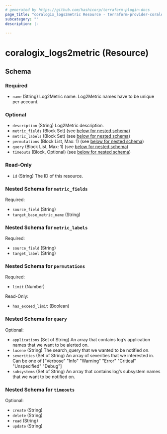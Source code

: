 ```yaml
---
# generated by https://github.com/hashicorp/terraform-plugin-docs
page_title: "coralogix_logs2metric Resource - terraform-provider-coralogix"
subcategory: ""
description: |-
  
---
```


# coralogix_logs2metric (Resource)





<!-- schema generated by tfplugindocs -->
## Schema

### Required

- `name` (String) Log2Metric name. Log2Metric names have to be unique per account.

### Optional

- `description` (String) Log2Metric description.
- `metric_fields` (Block Set) (see [below for nested schema](#nestedblock--metric_fields))
- `metric_labels` (Block Set) (see [below for nested schema](#nestedblock--metric_labels))
- `permutations` (Block List, Max: 1) (see [below for nested schema](#nestedblock--permutations))
- `query` (Block List, Max: 1) (see [below for nested schema](#nestedblock--query))
- `timeouts` (Block, Optional) (see [below for nested schema](#nestedblock--timeouts))

### Read-Only

- `id` (String) The ID of this resource.

<a id="nestedblock--metric_fields"></a>
### Nested Schema for `metric_fields`

Required:

- `source_field` (String)
- `target_base_metric_name` (String)


<a id="nestedblock--metric_labels"></a>
### Nested Schema for `metric_labels`

Required:

- `source_field` (String)
- `target_label` (String)


<a id="nestedblock--permutations"></a>
### Nested Schema for `permutations`

Required:

- `limit` (Number)

Read-Only:

- `has_exceed_limit` (Boolean)


<a id="nestedblock--query"></a>
### Nested Schema for `query`

Optional:

- `applications` (Set of String) An array that contains log’s application names that we want to be alerted on.
- `lucene` (String) The search_query that we wanted to be notified on.
- `severities` (Set of String) An array of severities that we interested in. Can be one of ["Verbose" "Info" "Warning" "Error" "Critical" "Unspecified" "Debug"]
- `subsystems` (Set of String) An array that contains log’s subsystem names that we want to be notified on.


<a id="nestedblock--timeouts"></a>
### Nested Schema for `timeouts`

Optional:

- `create` (String)
- `delete` (String)
- `read` (String)
- `update` (String)


